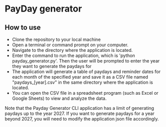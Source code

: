 # PayDay generator

## How to use

* Clone the repository to your local machine
* Open a terminal or command prompt on your computer.
* Navigate to the directory where the application is located.
* Enter the command to run the application, which is 'python payday_generator.py'. Then the user will be prompted to enter the year they want to generate the paydays for
* The application will generate a table of paydays and reminder dates for each month of the specified year and save it as a CSV file named "paydays_[year].csv" in the same directory where the application is located.
* You can open the CSV file in a spreadsheet program (such as Excel or Google Sheets) to view and analyze the data.


Note that the Payday Generator CLI application has a limit of generating paydays up to the year 2027. If you want to generate paydays for a year beyond 2027, you will need to modify the application json file accordingly.
